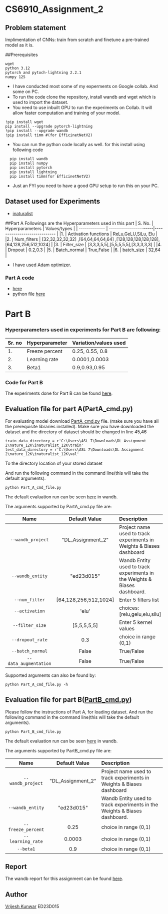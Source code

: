 # CS6910_Assignment_2


## Problem statement
Implimentation of CNNs: train from scratch and finetune a pre-trained model as it is.

##Prerequisites
```
wget
python 3.12
pytorch and pytoch-lightning 2.2.1
numpy 125
```
- I have conducted most some of my experments on Google collab. And some on PC.
- To run the code clone the repository, install wandb and wget which is used to import the dataset.
- You need to use inbuilt GPU to run the experiments on Collab. It will allow faster computation and training of your model.
```
!pip install wget
pip install --upgrade pytorch-lightning
!pip install --upgrade wandb
!pip install timm #(for EfficinetNetV2)
```
- You can run the python code locally as well. for this install using following code
```
  pip install wandb
  pip install numpy
  pip install pytorch
  pip install lightning
  pip install timm(for EfficinetNetV2)
```
- Just an FYI you need to have a good GPU setup to run this on your PC.
## Dataset used for Experiments
- [inaturalist](https://storage.googleapis.com/wandb_datasets/nature_12K.zip)

##Part A
Followings are the Hyperparameters used in this part
| S. No.        | Hyperparameters       |  Values/types                                                    |
| ------------- | ----------------------|----------------------------- |
|1.             | Activation functions  | ReLu,GeLU,SiLu, Elu          |
|2.             | Num_filters           | [32,32,32,32,32] ,[64,64,64,64,64] ,[128,128,128,128,128],[64,128,256,512,1024] |
|3.             | Filter_size           | [3,3,3,5,5],[5,5,5,5,5],[3,3,3,3,3] |
|4.             | Dropout               | 0.2,0.3            | 
|5.             | Batch_normal          | True,False         |
|6.             | batch_size            | 32,64              |

- I have used Adam optimizer.
### Part A code
- [here](https://github.com/VrijKun/CS6910_Assignment_2/blob/5db00e3509e650262ba3e82736fb51e9797c33b5/Assignment_2_DL_ED23D015.ipynb)
- python file [here](https://github.com/VrijKun/CS6910_Assignment_2/blob/758847f9a5ace52c661ee6875ea57cf88874e930/Part_A_.py)
# Part B
### Hyperparameters used in experiments for Part B are following:
|Sr. no| Hyperparameter| Variation/values used|
|------|---------------|-----------------|
|1.| Freeze percent| 0.25, 0.55, 0.8|
|2.| Learning rate| 0.0001,0.0003|
|3.| Beta1| 0.9,0.93,0.95|

### Code for Part B

The experiments done for Part B can be found [here](https://github.com/VrijKun/CS6910_Assignment_2/blob/758847f9a5ace52c661ee6875ea57cf88874e930/DL_Assinment_2_partB.ipynb).


## Evaluation file for part A(PartA_cmd.py)

For evaluating model download [PartA_cmd.py](https://github.com/VrijKun/CS6910_Assignment_2/blob/47e33c53a0863a5d46039ceca2cc7968c6933dd2/Part_A_cmd_file.py) file. (make sure you have all the prerequisite libraries installed).
Make sure you have downloaded the dataset and the directory of dataset should be changed in line 45,46
```
train_data_directory = r'C:\Users\ASL 7\Downloads\DL Assignment 2\nature_12K\inaturalist_12K\train'
test_data_directory = r'C:\Users\ASL 7\Downloads\DL Assignment 2\nature_12K\inaturalist_12K\val'
```
To the directory location of your stored dataset

And run the following command in the command line(this will take the default arguments).
```
python Part_A_cmd_file.py
```
The default evaluation run can be seen [here](https://wandb.ai/ed23d015/DL_Assignment_2/table?nw=nwusered23d015) in wandb.


The arguments supported by PartA_cmd.py file are:

| Name | Default Value | Description |
| :---: | :-------------: | :----------- |
| `--wandb_project` | "DL_Assignment_2" | Project name used to track experiments in Weights & Biases dashboard |
| `--wandb_entity` | "ed23d015"  | Wandb Entity used to track experiments in the Weights & Biases dashboard. |
| `--num_filter` |[64,128,256,512,1024] | Enter 5 filters list |
| `--activation` | 'elu' | choices:[relu,gelu,elu,silu] |
| `--filter_size` | [5,5,5,5,5] | Enter 5 kernel values |
| `--dropout_rate` | 0.3 | choice in range (0,1) |
| `--batch_normal` | False | True/False |
| `--data_augmentation` | False | True/False |

Supported arguments can also be found by:
```
python Part_A_cmd_file.py -h
```
## Evaluation file for part B([PartB_cmd.py](https://github.com/VrijKun/CS6910_Assignment_2/blob/f8ed365d100c09c60add1d926bf2b035df766cce/Part_B_cmd_file.py))
Please follow the instructions of Part A, for loading dataset.
And run the following command in the command line(this will take the default arguments).
```
python Part_B_cmd_file.py
```
The default evaluation run can be seen [here](https://wandb.ai/ed23d015/DL_Assignment_2/table?nw=nwusered23d015) in wandb.


The arguments supported by PartB_cmd.py file are:

| Name | Default Value | Description |
| :---: | :-------------: | :----------- |
| `--wandb_project` | "DL_Assignment_2" | Project name used to track experiments in Weights & Biases dashboard |
| `--wandb_entity` | "ed23d015"  | Wandb Entity used to track experiments in the Weights & Biases dashboard. |
| `--freeze_percent` | 0.25 | choice in range (0,1) |
| `--learning_rate` | 0.0003 | choice in range (0,1)|
| `--beta1` | 0.9 | choice in range (0,1) |

## Report

The wandb report for this assignment can be found [here](https://wandb.ai/ed23d015/DL_Assignment_2/reports/ED23D015-CS6910-Assignment-2--Vmlldzo3NDc0MTgx).
## Author
[Vrijesh Kunwar](https://github.com/VrijKun)
ED23D015

